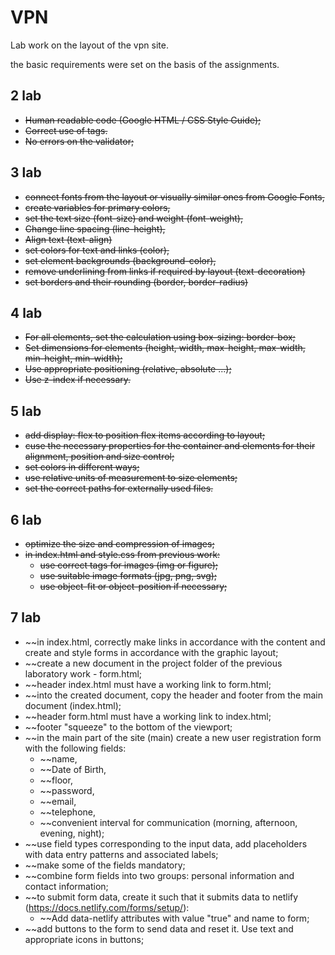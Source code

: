 # VPN
Lab work on the layout of the vpn site.

the basic requirements were set on the basis of the assignments.

## 2 lab
+ ~~Human readable code (Google HTML / CSS Style Guide);~~
+ ~~Correct use of tags.~~
+ ~~No errors on the validator;~~

## 3 lab
+ ~~connect fonts from the layout or visually similar ones from Google Fonts,~~
+ ~~create variables for primary colors,~~
+ ~~set the text size (font-size) and weight (font-weight),~~
+ ~~Change line spacing (line-height),~~
+ ~~Align text (text-align)~~
+ ~~set colors for text and links (color),~~
+ ~~set element backgrounds (background-color),~~
+ ~~remove underlining from links if required by layout (text-decoration)~~
+ ~~set borders and their rounding (border, border-radius)~~

## 4 lab
+ ~~For all elements, set the calculation using box-sizing: border-box;~~
+ ~~Set dimensions for elements (height, width, max-height, max-width, min-height, min-width);~~
+ ~~Use appropriate positioning (relative, absolute ...);~~
+ ~~Use z-index if necessary.~~

## 5 lab
+ ~~add display: flex to position flex items according to layout;~~
+ ~~cuse the necessary properties for the container and elements for their alignment, position and size control;~~
+ ~~set colors in different ways;~~
+ ~~use relative units of measurement to size elements;~~
+ ~~set the correct paths for externally used files.~~

## 6 lab
+ ~~optimize the size and compression of images;~~
+ ~~in index.html and style.css from previous work:~~
  + ~~use correct tags for images (img or figure);~~
  + ~~use suitable image formats (jpg, png, svg);~~
  + ~~use object-fit or object-position if necessary;~~
  
## 7 lab
+ ~~in index.html, correctly make links in accordance with the content and create and style forms in accordance with the graphic layout;
+ ~~create a new document in the project folder of the previous laboratory work - form.html;
+ ~~header index.html must have a working link to form.html;
+ ~~into the created document, copy the header and footer from the main document (index.html);
+ ~~header form.html must have a working link to index.html;
+ ~~footer "squeeze" to the bottom of the viewport;
+ ~~in the main part of the site (main) create a new user registration form with the following fields:
  + ~~name,
  + ~~Date of Birth,
  + ~~floor,
  + ~~password,
  + ~~email,
  + ~~telephone,
  + ~~convenient interval for communication (morning, afternoon, evening, night);
+ ~~use field types corresponding to the input data, add placeholders with data entry patterns and associated labels;
+ ~~make some of the fields mandatory;
+ ~~combine form fields into two groups: personal information and contact information;
+ ~~to submit form data, create it such that it submits data to netlify (https://docs.netlify.com/forms/setup/):
  + ~~Add data-netlify attributes with value "true" and name to form;
+ ~~add buttons to the form to send data and reset it. Use text and appropriate icons in buttons;

